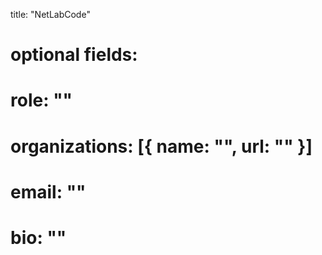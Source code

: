 title: "NetLabCode"
# optional fields:
# role: ""
# organizations: [{ name: "", url: "" }]
# email: ""
# bio: ""
